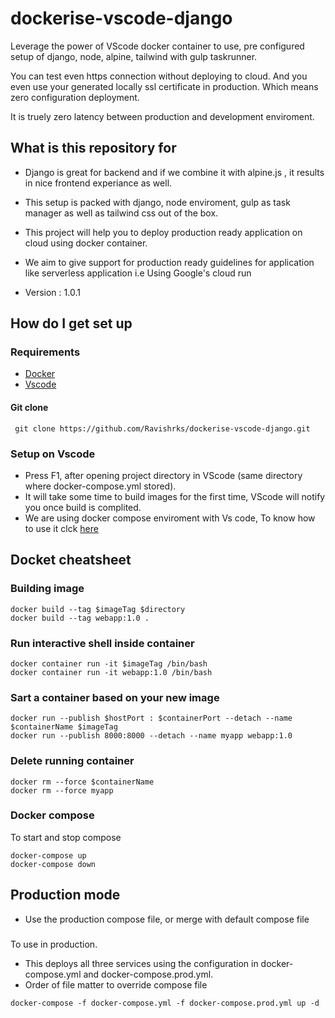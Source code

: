 # dockerise-vscode-django

Leverage the power of VScode docker container  to use, pre configured setup of django, node, alpine, tailwind with gulp taskrunner.

You can test even https connection without deploying to cloud. And you even use your generated locally ssl certificate in production. Which means zero configuration deployment. 

It is truely zero latency between production and development enviroment.

## What is this repository for ##

* Django is great for backend and if we combine it with alpine.js , it results in nice frontend experiance as well.

* This setup is packed with django, node enviroment, gulp as task manager as well as tailwind css out of the box.

* This project will help you to deploy production ready application on cloud using docker container.

* We aim to give support for production ready guidelines for application like serverless application i.e Using Google's cloud run

* Version : 1.0.1

## How do I get set up ##

### Requirements

* [Docker](https://www.docker.com/get-started)
* [Vscode](https://code.visualstudio.com)

#### Git clone

```docker
 git clone https://github.com/Ravishrks/dockerise-vscode-django.git
```

### Setup on Vscode

* Press F1, after opening project directory in VScode (same directory where docker-compose.yml stored).
* It will take some time to build images for the first time, VScode will notify you once build is complited.
* We are using docker compose enviroment with Vs code, To know how to use it clck [here](https://code.visualstudio.com/docs/remote/containers#_using-docker-compose)

## Docket cheatsheet

### Building image

```docker
docker build --tag $imageTag $directory
docker build --tag webapp:1.0 .
```

### Run interactive shell inside container

```docker
docker container run -it $imageTag /bin/bash
docker container run -it webapp:1.0 /bin/bash
```

### Sart a container based on your new image

```docker
docker run --publish $hostPort : $containerPort --detach --name $containerName $imageTag
docker run --publish 8000:8000 --detach --name myapp webapp:1.0
```

### Delete running container

```docker
docker rm --force $containerName
docker rm --force myapp
```

### Docker compose

To start and stop compose

```docker
docker-compose up
docker-compose down
```

## Production mode

* Use the production compose file, or merge with default compose file

###

To use in production.

* This deploys all three services using the configuration in docker-compose.yml and docker-compose.prod.yml.
* Order of file matter to override compose file

```docker
docker-compose -f docker-compose.yml -f docker-compose.prod.yml up -d
```
